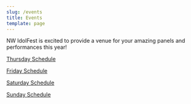 ```yaml
---
slug: /events
title: Events
template: page
---
```



NW IdolFest is excited to provide a venue for your amazing panels and performances this year!

[Thursday Schedule](/events/thursday)

[Friday Schedule](/events/friday)

[Saturday Schedule](/events/saturday)

[Sunday Schedule](/events/sunday)